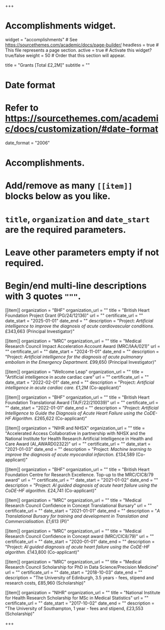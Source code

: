 +++
# Accomplishments widget.
widget = "accomplishments"  # See https://sourcethemes.com/academic/docs/page-builder/
headless = true  # This file represents a page section.
active = true  # Activate this widget? true/false
weight = 50  # Order that this section will appear.

title = "Grants [Total £2,2M]"
subtitle = ""

# Date format
#   Refer to https://sourcethemes.com/academic/docs/customization/#date-format
date_format = "2006"

# Accomplishments.
#   Add/remove as many `[[item]]` blocks below as you like.
#   `title`, `organization` and `date_start` are the required parameters.
#   Leave other parameters empty if not required.
#   Begin/end multi-line descriptions with 3 quotes `"""`.

[[item]]
  organization = "BHF"
  organization_url = ""
  title = "British Heart Foundation Project Grant (PG/24/12136)"
  url = ""
  certificate_url = ""
  date_start = "2025-01-01"
  date_end = ""
  description = "Project: *Artificial intelligence to improve the diagnosis of acute cardiovascular conditions.* £343,663 (Principal Investigator)"
  
[[item]]
  organization = "MRC"
  organization_url = ""
  title = "Medical Research Council Impact Acceleration Account Award (MRC/IAA/021)"
  url = ""
  certificate_url = ""
  date_start = "2024-11-01"
  date_end = ""
  description = "Project: *Artificial intelligence for the diagnosis of acute pulmonary embolism in the Emergency Department.* £99,650 (Principal Investigator)"
  
[[item]]
  organization = "Wellcome Leap"
  organization_url = ""
  title = "Artificial intelligence in acute cardiac care"
  url = ""
  certificate_url = ""
  date_start = "2022-02-01"
  date_end = ""
  description = "Project: *Artificial intelligence in acute cardiac care.* £1,2M (Co-applicant)"

[[item]]
  organization = "BHF"
  organization_url = ""
  title = "British Heart Foundation Translational Award (TA/F/22/210039)"
  url = ""
  certificate_url = ""
  date_start = "2022-01-01"
  date_end = ""
  description = "Project: *Artificial Intelligence to Guide the Diagnosis of Acute Heart Failure using the CoDE-HF Algorithm.* £265,622 (Co-applicant)"
  
[[item]]
  organization = "NIHR and NHSX"
  organization_url = ""
  title = "Accelerated Access Collaborative in partnership with NHSX and the National Institute for Health Research Artificial Intelligence in Health and Care Award (AI_AWARD02322)"
  url = ""
  certificate_url = ""
  date_start = "2021-01-03"
  date_end = ""
  description = "Project: *Machine learning to improve the diagnosis of acute myocardial infarction.* £134,589 (Co-applicant)"

[[item]]
  organization = "BHF"
  organization_url = ""
  title = "British Heart Foundation Centre for Research Excellence. Top-up to the MRC/CIC8/79 award"
  url = ""
  certificate_url = ""
  date_start = "2021-01-02"
  date_end = ""
  description = "Project: *AI guided diagnosis of acute heart failure using the CoDE-HF algorithm.* £24,741 (Co-applicant)"

[[item]]
  organization = "MRC"
  organization_url = ""
  title = "Medical Research Council Confidence in Concept Translational Bursary"
  url = ""
  certificate_url = ""
  date_start = "2021-01-01"
  date_end = ""
  description = "*A Translational Bursary for training and development in Translation and Commercialisation.* £1,613 (PI)"

[[item]]
  organization = "MRC"
  organization_url = ""
  title = "Medical Research Council Confidence in Concept award (MRC/CIC8/79)"
  url = ""
  certificate_url = ""
  date_start = "2020-01-01"
  date_end = ""
  description = "Project: *AI guided diagnosis of acute heart failure using the CoDE-HF algorithm.* £143,800 (Co-applicant)"
  
[[item]]
  organization = "MRC"
  organization_url = ""
  title = "Medical Research Council Scholarship for PhD in Data Science/Precision Medicine"
  url = ""
  certificate_url = ""
  date_start = "2018-10-03"
  date_end = ""
  description = "The University of Edinburgh, 3.5 years - fees, stipend and research costs, £85,960 (Scholarship)"

[[item]]
  organization = "NIHR"
  organization_url = ""
  title = "National Institute for Health Research Scholarship for MSc in Medical Statistics"
  url = ""
  certificate_url = ""
  date_start = "2017-10-02"
  date_end = ""
  description = "The University of Southampton, 1 year - fees and stipend, £23,553 (Scholarship)"
  

+++
